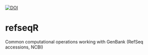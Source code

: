 [![DOI](https://zenodo.org/badge/123724326.svg)](https://zenodo.org/badge/latestdoi/123724326)

# refseqR
Common computational operations working with GenBank (RefSeq accessions, NCBI)
